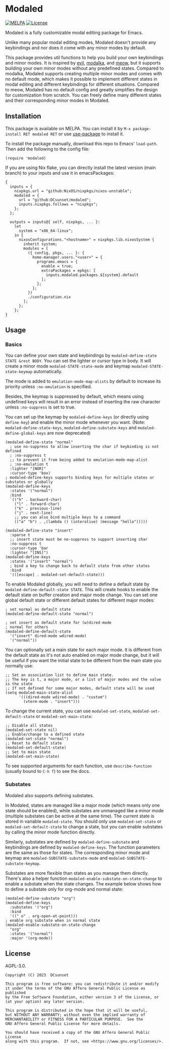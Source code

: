 # Modaled

[![MELPA](https://melpa.org/packages/modaled-badge.svg)](https://melpa.org/#/modaled)
[![License](https://badgen.net/github/license/dcsunset/modaled)](https://github.com/DCsunset/modaled)

Modaled is a fully customizable modal editing package for Emacs.

Unlike many popular modal editing modes,
Modaled doesn't provide any keybindings
and nor does it come with any minor modes by default.

This package provides util functions to help you build your own keybindings and minor modes.
It is inspired by [evil](https://github.com/emacs-evil/evil), [modalka](https://github.com/mrkkrp/modalka), and [meow](https://github.com/meow-edit/meow),
but it supports building your own minor modes without any predefined states.
Compared to modalka, Modaled supports creating multiple minor modes and comes with no default mode,
which makes it possible to implement different states in modal editing and different keybindings for different situations.
Compared to meow, Modaled has no default config and greatly simplifies the design for customization from scratch.
You can freely define many different states and their corresponding minor modes in Modaled.

## Installation

This package is available on MELPA.
You can install it by `M-x package-install RET modaled RET` or use [use-package](https://github.com/jwiegley/use-package) to install it.

To install the package manually, download this repo to Emacs' `load-path`.
Then add the following to the config file:

```emacs-lisp
(require 'modaled)
```

If you are using Nix flake,
you can directly install the latest version (main branch) to your inputs and use it in emacsPackages:
```emacs-lisp
{
  inputs = {
    nixpkgs.url = "github:NixOS/nixpkgs/nixos-unstable";
    modaled = {
      url = "github:DCsunset/modaled";
      inputs.nixpkgs.follows = "nixpkgs";
    };
  };

  outputs = inputs@{ self, nixpkgs, ... }:
    let
      system = "x86_64-linux";
    in {
      nixosConfigurations."<hostname>" = nixpkgs.lib.nixosSystem {
        inherit system;
        modules = [
          ({ config, pkgs, ... }: {
            home-manager.users."<user>" = {
              programs.emacs = {
                enable = true;
                extraPackages = epkgs: [
                  inputs.modaled.packages.${system}.default
                ];
              };
            };
          })
          ./configuration.nix
        ];
      };
    };
}
```


## Usage

### Basics

You can define your own state and keybindings by `modaled-define-state STATE &rest BODY`.
You can set the lighter or cursor type in body.
It will create a minor mode `modaled-STATE-state-mode` and keymap `modaled-STATE-state-keymap` automatically.

The mode is added to `emulation-mode-map-alists` by default to increase its priority unless `:no-emulation` is specified.

Besides, the keymap is suppressed by default, which means using undefined keys will result in an error instead of inserting the raw character
unless `:no-suppress` is set to true.

You can set up the keymap by `modaled-define-keys` (or directly using `define-key`) and enable the minor mode whenever you want.
(Note: `modaled-define-state-keys`, `modaled-define-substate-keys` and `modaled-define-global-keys` are now deprecated)

```emacs-lisp
(modaled-define-state "normal"
  ; use no-suppress to allow inserting the char if keybinding is not defined
  ; :no-suppress t
  ;; to prevent it from being added to emulation-mode-map-alist
  ; :no-emulation t
  :lighter "[NOR]"
  :cursor-type 'box)
; modaled-define-keys supports binding keys for multiple states or substates or globally
(modaled-define-keys
  :states '("normal")
  :bind
  `(("h" . backward-char)
    ("l" . forward-char)
    ("k" . previous-line)
    ("j" . next-line)
    ;; you can also bind multiple keys to a command
    (("a" "b") . ,(lambda () (interative) (message "hello")))))

(modaled-define-state "insert"
  :sparse t
  ;; insert state must be no-suppress to support inserting char
  :no-suppress t
  :cursor-type 'bar
  :lighter "[INS]")
(modaled-define-keys
  :states '("insert" "normal")
  ; bind a key to change back to default state from other states
  :bind
  '(([escape] . modaled-set-default-state)))
```

To enable Modaled globally, you will need to define a default state by `modaled-define-default-state STATE`.
This will create hooks to enable the default state on buffer creation and major mode change.
You can set one global default state or different default states for different major modes:
```emacs-lisp
; set normal as default state
(modaled-define-default-state "normal")

; set insert as default state for (w)dired-mode
; normal for others
(modaled-define-default-state
  '("insert" dired-mode wdired-mode)
  '("normal"))
```

You can optionally set a main state for each major mode.
It is different from the default state as it's not auto enabled on major mode change,
but it will be useful if you want the initial state to be different from the main state you normally use:
```emacs-lisp
;; Set an association list to define main state.
;; The key is t, a major mode, or a list of major modes and the value is the state
;; If not defined for some major modes, default state will be used
(setq modaled-main-state-alist
      '(((dired-mode wdired-mode) . "custom")
        (vterm-mode . "insert")))
```

To change the current state, you can use `modaled-set-state`, `modaled-set-default-state` or `modaled-set-main-state`:
```emacs-lisp
;; Disable all states
(modaled-set-state nil)
;; Enable/change to a defined state
(modaled-set-state "normal")
;; Reset to default state
(modaled-set-default-state)
;; Set to main state
(modaled-set-main-state)
```


To see supported arguments for each function, use `describe-function` (usually bound to `C-h f`) to see the docs.


### Substates

Modaled also supports defining substates.

In Modaled, states are managed like a major mode (which means only one state should be enabled),
while substates are unmanaged like a minor mode (multiple substates can be active at the same time).
The current state is stored in variable `modaled-state`.
You should only use `modaled-set-state` or `modaled-set-default-state` to change a state,
but you can enable substates by calling the minor mode function directly.

Similarly, substates are defined by `modaled-define-substate` and keybindings are defined by `modaled-define-keys`.
The function parameters are the same as those for states.
The corresponding minor mode and keymap are `modaled-SUBSTATE-substate-mode` and `modaled-SUBSTATE-substate-keymap`.

Substates are more flexible than states as you manage them directly.
There's also a helper function `modaled-enable-substate-on-state-change` to enable a substate when the state changes.
The example below shows how to define a substate only for org-mode and normal state:

```emacs-lisp
(modaled-define-substate "org")
(modaled-define-keys
  :substates '("org")
  :bind
  '((" o" . org-open-at-point)))
; enable org substate when in normal state
(modaled-enable-substate-on-state-change
  "org"
  :states '("normal")
  :major '(org-mode))
```


## License

AGPL-3.0.

    Copyright (C) 2023  DCsunset

    This program is free software: you can redistribute it and/or modify
    it under the terms of the GNU Affero General Public License as published
    by the Free Software Foundation, either version 3 of the License, or
    (at your option) any later version.

    This program is distributed in the hope that it will be useful,
    but WITHOUT ANY WARRANTY; without even the implied warranty of
    MERCHANTABILITY or FITNESS FOR A PARTICULAR PURPOSE.  See the
    GNU Affero General Public License for more details.

    You should have received a copy of the GNU Affero General Public License
    along with this program.  If not, see <https://www.gnu.org/licenses/>.
